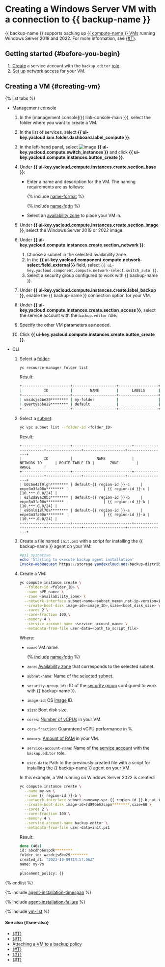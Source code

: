 # Creating a Windows Server VM with a connection to {{ backup-name }}

{{ backup-name }} supports backing up [{{ compute-name }} VMs](../../compute/concepts/vm.md) running Windows Server 2019 and 2022. For more information, see [{#T}](../concepts/vm-connection.md#os).

## Getting started {#before-you-begin}

1. [Create](../../iam/operations/sa/create.md) a service account with the `backup.editor` [role](../../iam/concepts/access-control/roles.md#backup-editor).
1. [Set up](../concepts/vm-connection.md#vm-network-access) network access for your VM.

## Creating a VM {#creating-vm}

{% list tabs %}

- Management console

  1. In the [management console]({{ link-console-main }}), select the folder where you want to create a VM.
  1. In the list of services, select **{{ ui-key.yacloud.iam.folder.dashboard.label_compute }}**.
  1. In the left-hand panel, select ![image](../../_assets/compute/vm-pic.svg) **{{ ui-key.yacloud.compute.switch_instances }}** and click **{{ ui-key.yacloud.compute.instances.button_create }}**.
  1. Under **{{ ui-key.yacloud.compute.instances.create.section_base }}**:
      * Enter a name and description for the VM. The naming requirements are as follows:

        {% include [name-format](../../_includes/name-format.md) %}

        {% include [name-fqdn](../../_includes/compute/name-fqdn.md) %}

      * Select an [availability zone](../../overview/concepts/geo-scope.md) to place your VM in.

  1. Under **{{ ui-key.yacloud.compute.instances.create.section_image }}**, select the Windows Server 2019 or 2022 image.
  1. Under **{{ ui-key.yacloud.compute.instances.create.section_network }}**:
      1. Choose a subnet in the selected availability zone.
      1. In the **{{ ui-key.yacloud.component.compute.network-select.field_external }}** field, select `{{ ui-key.yacloud.component.compute.network-select.switch_auto }}`.
      1. Select a security group configured to work with {{ backup-name }}.
  1. Under **{{ ui-key.yacloud.compute.instances.create.label_backup }}**, enable the {{ backup-name }} connection option for your VM.
  1. Under **{{ ui-key.yacloud.compute.instances.create.section_access }}**, select the service account with the `backup.editor` role.
  1. Specify the other VM parameters as needed.
  1. Click **{{ ui-key.yacloud.compute.instances.create.button_create }}**.

- CLI

  1. Select a [folder](../../resource-manager/concepts/resources-hierarchy.md#folder):

      ```bash
      yc resource-manager folder list
      ```

      Result:

      ```bash
      +----------------------+--------------------+------------------+--------+
      |          ID          |        NAME        |      LABELS      | STATUS |
      +----------------------+--------------------+------------------+--------+
      | wasdcjs6be29******** | my-folder          |                  | ACTIVE |
      | qwertys6be29******** | default            |                  | ACTIVE |
      +----------------------+--------------------+------------------+--------+
      ```

  1. Select a [subnet](../../vpc/concepts/network.md#subnet):

      ```bash
      yc vpc subnet list --folder-id <folder_ID>
      ```

      Result:

      ```text
      +----------------------+---------------------------+----------------------+----------------+-------------------+-----------------+
      |          ID          |           NAME            |      NETWORK ID      | ROUTE TABLE ID |       ZONE        |      RANGE      |
      +----------------------+---------------------------+----------------------+----------------+-------------------+-----------------+
      | b0c6n43f9lgh******** | default-{{ region-id }}-c     | enpe3m3fa00u******** |                | {{ region-id }}-c | [10.***.0.0/24] |
      | e2l2da8a20b3******** | default-{{ region-id }}-b     | enpe3m3fa00u******** |                | {{ region-id }}-b | [10.***.0.0/24] |
      | e9bnlm18l70a******** | default-{{ region-id }}-a     | enpe3m3fa00u******** |                | {{ region-id }}-a | [10.***.0.0/24] |
      +----------------------+---------------------------+----------------------+----------------+-------------------+-----------------+
      ```

  1. Create a file named `init.ps1` with a script for installing the {{ backup-name }} agent on your VM:

      ```powershell
      #ps1_sysnative
      echo 'Starting to execute backup agent installation'
      Invoke-WebRequest https://storage.yandexcloud.net/backup-distributions/agent_installer.ps1 -UseBasicParsing | Invoke-Expression
      ```

  1. Create a VM:

      ```bash
      yc compute instance create \
        --folder-id <folder_ID> \
        --name <VM_name> \
        --zone <availability_zone> \
        --network-interface subnet-name=<subnet_name>,nat-ip-version=ipv4,security-group-ids=<security_group_ID> \
        --create-boot-disk image-id=<image_ID>,size=<boot_disk_size> \
        --cores 2 \
        --core-fraction 100 \
        --memory 4 \
        --service-account-name <service_account_name> \
        --metadata-from-file user-data=<path_to_script_file>
      ```

      Where:
      * `name`: VM name.

         {% include [name-fqdn](../../_includes/compute/name-fqdn.md) %}

      * `zone`: [Availability zone](../../overview/concepts/geo-scope.md) that corresponds to the selected subnet.
      * `subnet-name`: Name of the selected [subnet](../../vpc/concepts/network.md#subnet).
      * `security-group-ids`: ID of the [security group](../../vpc/concepts/security-groups.md) configured to work with {{ backup-name }}.
      * `image-id`: OS [image](../../compute/concepts/image.md) ID.
      * `size`: Boot disk size.
      * `cores`: [Number of vCPUs](../../compute/concepts/vm.md) in your VM.
      * `core-fraction`: Guaranteed vCPU performance in %.
      * `memory`: [Amount of RAM](../../compute/concepts/vm.md) in your VM.
      * `service-account-name`: Name of the [service account](../../iam/concepts/users/service-accounts.md) with the `backup.editor` role.
      * `user-data`: Path to the previously created file with a script for installing the {{ backup-name }} agent on your VM.

      In this example, a VM running on Windows Server 2022 is created:

      ```bash
      yc compute instance create \
        --name my-vm \
        --zone {{ region-id }}-b \
        --network-interface subnet-name=my-vpc-{{ region-id }}-b,nat-ip-version=ipv4,security-group-ids=abcd3570sbqg******** \
        --create-boot-disk image-id=fd890bh2sapn********,size=60 \
        --cores 2 \
        --core-fraction 100 \
        --memory 4 \
        --service-account-name backup-editor \
        --metadata-from-file user-data=init.ps1
      ```

      Result:

      ```bash
      done (46s)
      id: abcdho6nspdk********
      folder_id: wasdcjs6be29********
      created_at: "2023-10-09T14:57:06Z"
      name: my-vm
      ...
      placement_policy: {}
      ```

{% endlist %}

{% include [agent-installation-timespan](../../_includes/backup/agent-installation-timespan-win.md) %}

{% include [agent-installation-failure](../../_includes/backup/agent-installation-failure-win.md) %}

{% include [vm-list](../../_includes/backup/vm-list.md) %}

#### See also {#see-also}

* [{#T}](connect-vm-windows.md)
* [{#T}](connect-vm-linux.md)
* [Attaching a VM to a backup policy](./policy-vm/update.md#update-vm-list)
* [{#T}](./backup-vm/recover.md)
* [{#T}](./backup-vm/delete.md)
* [{#T}](./policy-vm/create.md)
